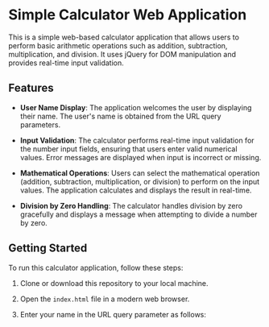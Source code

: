 # Simple Calculator Web Application

This is a simple web-based calculator application that allows users to perform basic arithmetic operations such as addition, subtraction, multiplication, and division. It uses jQuery for DOM manipulation and provides real-time input validation.

## Features

- **User Name Display**: The application welcomes the user by displaying their name. The user's name is obtained from the URL query parameters.

- **Input Validation**: The calculator performs real-time input validation for the number input fields, ensuring that users enter valid numerical values. Error messages are displayed when input is incorrect or missing.

- **Mathematical Operations**: Users can select the mathematical operation (addition, subtraction, multiplication, or division) to perform on the input values. The application calculates and displays the result in real-time.

- **Division by Zero Handling**: The calculator handles division by zero gracefully and displays a message when attempting to divide a number by zero.

## Getting Started

To run this calculator application, follow these steps:

1. Clone or download this repository to your local machine.

2. Open the `index.html` file in a modern web browser.

3. Enter your name in the URL query parameter as follows:
